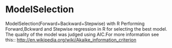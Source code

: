 # ModelSelection
ModelSelection(Forward+Backward+Stepwise) with R
Performing Forward,Bckward and Stepwise regression in R for selecting the best model.
The quality of the model was judged using AIC.For more information see this::  http://en.wikipedia.org/wiki/Akaike_information_criterion

